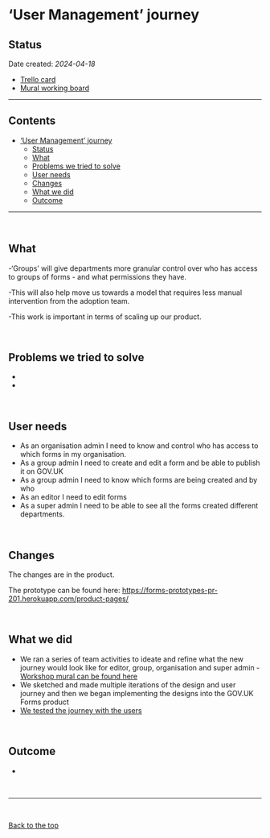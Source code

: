 # ‘User Management’ journey

## Status

Date created: *2024-04-18*  

- [Trello card](https://trello.com/c/m4pPEZmT/1280-epic-user-management-allow-accounts-to-be-upgraded-and-mous-to-be-signed?filter=member:hazalarpalikli2 "Trello card")
- [Mural working board](https://app.mural.co/t/gaap0347/m/gaap0347/1691659258399/af093136c3f86be05860120cb92d6810e98f3643?sender=u61ceb93b0f861033ca7c7448 "Mural working board")

___

## Contents

- [‘User Management’ journey](#user-management-journey)
  - [Status](#status)
  - [What](#what)
  - [Problems we tried to solve](#problems-we-tried-to-solve)
  - [User needs](#user-needs)
  - [Changes](#changes)
  - [What we did](#what-we-did)
  - [Outcome](#outcome)

___
<br>

## What
-‘Groups’ will give departments more granular control over who has access to groups of forms - and what permissions they have.

-This will also help move us towards a model that requires less manual intervention from the adoption team.

-This work is important in terms of scaling up our product.

<br>

## Problems we tried to solve
* 
* 

<br>

## User needs 
 * As an organisation admin I need to know and control who has access to which forms in my organisation.
 * As a group admin I need to create and edit a form and be able to publish it on GOV.UK
 * As a group admin I need to know which forms are being created and by who
 * As an editor I need to edit forms
 * As a super admin I need to be able to see all the forms created different departments. 
<br>


## Changes
 

The changes are in the product. 

The prototype can be found here: [https://forms-prototypes-pr-201.herokuapp.com/product-pages/ ](https://forms-prototypes.herokuapp.com/product-pages/)

<br>

## What we did 
* We ran a series of team activities to ideate and refine what the new journey would look like for editor, group, organisation and super admin - [Workshop mural can be found here]([https://app.mural.co/t/gaap0347/m/gaap0347/1691659258399/af093136c3f86be05860120cb92d6810e98f3643?sender=u61ceb93b0f861033ca7c7448](https://app.mural.co/t/gaap0347/m/gaap0347/1691659258399/af093136c3f86be05860120cb92d6810e98f3643) "Mural working board")
* We sketched and made multiple iterations of the design and user journey and then we began implementing the designs into the GOV.UK Forms product
* [We tested the journey with the users]([https://docs.google.com/presentation/d/1Sd4y8xXPDyxw_yThsA5qNmatAqjb-rpYvctYMflgCJQ/edit)

<br>

## Outcome 
* 

<br>

___

<br>

[Back to the top](#user-managemnt-journey)
